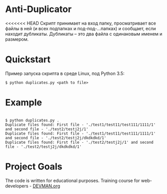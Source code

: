 # Anti-Duplicator

<<<<<<< HEAD
Скрипт принимает на вход папку, просматривает все файлы в ней (и всех подпапках и под-под-...папках) и сообщает, если находит дубликаты. Дубликаты – это два файла с одинаковым именем и размером.


# Quickstart

Пример запуска скрипта в среде Linux, под Python 3.5:

```#!bash
$ python duplicates.py <path to file>
```
# Example

```#!bash

$ python duplicates.py .
Duplicate files found: First file - './test1/test11/test111/1111/1' and second file - './test2/testj2j/1'
Duplicate files found: First file - './test1/test11/test111/1111/1' and second file - './test2/testj2j/dkdkdkd/1'
Duplicate files found: First file - './test2/testj2j/1' and second file - './test2/testj2j/dkdkdkd/1'

```
# Project Goals

The code is written for educational purposes. Training course for web-developers - [DEVMAN.org](https://devman.org)
